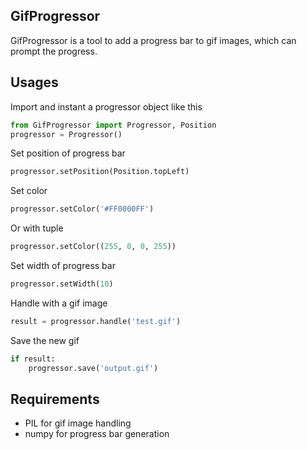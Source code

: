 ## GifProgressor
GifProgressor is a tool to add a progress bar to gif images, which can prompt the progress.

## Usages
Import and instant a progressor object like this
```python
from GifProgressor import Progressor, Position
progressor = Progressor()
```

Set position of progress bar
```python
progressor.setPosition(Position.topLeft)
```

Set color
```python
progressor.setColor('#FF0000FF')
```

Or with tuple
```python
progressor.setColor((255, 0, 0, 255))
```

Set width of progress bar
```python
progressor.setWidth(10)
```

Handle with a gif image
```python
result = progressor.handle('test.gif')
```

Save the new gif
```python
if result:
    progressor.save('output.gif')
```

## Requirements
- PIL for gif image handling
- numpy for progress bar generation
